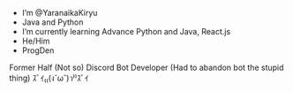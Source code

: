 -  I’m @YaranaikaKiryu
- Java and Python
- I’m currently learning Advance Python and Java, React.js
-  He/Him
-  ProgDen

Former Half (Not so) Discord Bot Developer (Had to abandon bot the stupid thing)
ｽﾞｲ₍₍(ง˘ω˘)ว⁾⁾ｽﾞｲ
